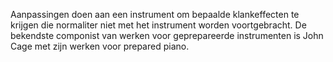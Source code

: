 Aanpassingen doen aan een instrument om bepaalde klankeffecten te krijgen die normaliter niet met het instrument worden voortgebracht.
De bekendste componist van werken voor geprepareerde instrumenten is John Cage met zijn werken voor prepared piano.
